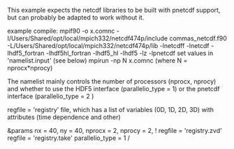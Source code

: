 This example expects the netcdf libraries to be built with pnetcdf support, but can probably be adapted to work without it.

 example compile:
 mpif90 -o x.comnc -I/Users/Shared/opt/local/mpich332/netcdf474p/include commas_netcdf.f90 -L/Users/Shared/opt/local/mpich332/netcdf474p/lib -lnetcdff -lnetcdf -lhdf5_fortran -lhdf5hl_fortran -lhdf5_hl -lhdf5 -lz -lpnetcdf
 set values in 'namelist.input' (see below)
 mpirun -np N x.comnc (where N = nprocx*nprocy)

The namelist mainly controls the number of processors (nprocx, nprocy) and whether to use the HDF5 interface (parallelio_type = 1) or the pnetcdf interface (parallelio_type = 2 )

regfile = 'registry' file, which has a list of variables (0D, 1D, 2D, 3D) with attributes (time dependence and other)

&params
  nx = 40,
  ny = 40,
  nprocx = 2,
  nprocy = 2,
!  regfile = 'registry.zvd'
  regfile = 'registry.take'
  parallelio_type = 1
/



